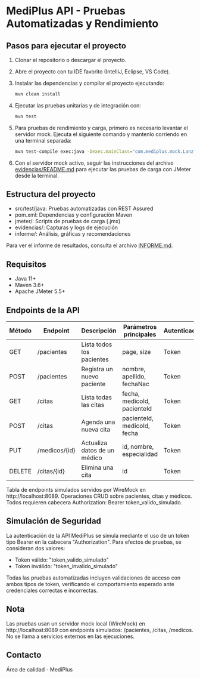 # MediPlus API - Pruebas Automatizadas y Rendimiento

## Pasos para ejecutar el proyecto

1. Clonar el repositorio o descargar el proyecto.
2. Abre el proyecto con tu IDE favorito (IntelliJ, Eclipse, VS Code).
3. Instalar las dependencias y compilar el proyecto ejecutando:
   
   ```bash
   mvn clean install
   ```

4. Ejecutar las pruebas unitarias y de integración con:
   
   ```bash
   mvn test
   ```

5. Para pruebas de rendimiento y carga, primero es necesario levantar el servidor mock. Ejecuta el siguiente comando y mantenlo corriendo en una terminal separada:
   
   ```bash
   mvn test-compile exec:java -Dexec.mainClass="com.mediplus.mock.LanzadorMock" -Dexec.classpathScope="test"
   ```

6. Con el servidor mock activo, seguir las instrucciones del archivo [evidencias/README.md](evidencias/README.md) para ejecutar las pruebas de carga con JMeter desde la terminal.

## Estructura del proyecto

- src/test/java: Pruebas automatizadas con REST Assured
- pom.xml: Dependencias y configuración Maven
- jmeter/: Scripts de pruebas de carga (.jmx)
- evidencias/: Capturas y logs de ejecución
- informe/: Análisis, gráficas y recomendaciones

Para ver el informe de resultados, consulta el archivo [INFORME.md](INFORME.md).

## Requisitos
- Java 11+
- Maven 3.6+
- Apache JMeter 5.5+

## Endpoints de la API

| Método | Endpoint                | Descripción                        | Parámetros principales         | Autenticación |
|--------|------------------------|------------------------------------|-------------------------------|---------------|
| GET    | /pacientes             | Lista todos los pacientes          | page, size                    | Token         |
| POST   | /pacientes             | Registra un nuevo paciente         | nombre, apellido, fechaNac    | Token         |
| GET    | /citas                 | Lista todas las citas              | fecha, medicoId, pacienteId   | Token         |
| POST   | /citas                 | Agenda una nueva cita              | pacienteId, medicoId, fecha   | Token         |
| PUT    | /medicos/{id}          | Actualiza datos de un médico       | id, nombre, especialidad      | Token         |
| DELETE | /citas/{id}            | Elimina una cita                   | id                            | Token         |

Tabla de endpoints simulados servidos por WireMock en http://localhost:8089. Operaciones CRUD sobre pacientes, citas y médicos. Todos requieren cabecera Authorization: Bearer token_valido_simulado.

## Simulación de Seguridad

La autenticación de la API MediPlus se simula mediante el uso de un token tipo Bearer en la cabecera "Authorization". Para efectos de pruebas, se consideran dos valores:

- Token válido: "token_valido_simulado"
- Token inválido: "token_invalido_simulado"

Todas las pruebas automatizadas incluyen validaciones de acceso con ambos tipos de token, verificando el comportamiento esperado ante credenciales correctas e incorrectas.

## Nota
Las pruebas usan un servidor mock local (WireMock) en http://localhost:8089 con endpoints simulados: /pacientes, /citas, /medicos. No se llama a servicios externos en las ejecuciones.

## Contacto
Área de calidad - MediPlus
